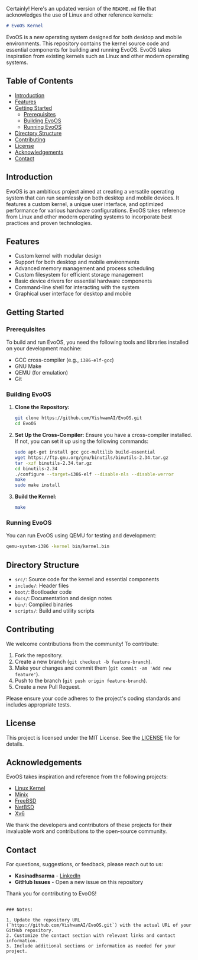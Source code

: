 Certainly! Here's an updated version of the `README.md` file that acknowledges the use of Linux and other reference kernels:

```markdown
# EvoOS Kernel
```
EvoOS is a new operating system designed for both desktop and mobile environments. This repository contains the kernel source code and essential components for building and running EvoOS. EvoOS takes inspiration from existing kernels such as Linux and other modern operating systems.

## Table of Contents

- [Introduction](#introduction)
- [Features](#features)
- [Getting Started](#getting-started)
  - [Prerequisites](#prerequisites)
  - [Building EvoOS](#building-evoos)
  - [Running EvoOS](#running-evoos)
- [Directory Structure](#directory-structure)
- [Contributing](#contributing)
- [License](#license)
- [Acknowledgements](#acknowledgements)
- [Contact](#contact)

## Introduction

EvoOS is an ambitious project aimed at creating a versatile operating system that can run seamlessly on both desktop and mobile devices. It features a custom kernel, a unique user interface, and optimized performance for various hardware configurations. EvoOS takes reference from Linux and other modern operating systems to incorporate best practices and proven technologies.

## Features

- Custom kernel with modular design
- Support for both desktop and mobile environments
- Advanced memory management and process scheduling
- Custom filesystem for efficient storage management
- Basic device drivers for essential hardware components
- Command-line shell for interacting with the system
- Graphical user interface for desktop and mobile

## Getting Started

### Prerequisites

To build and run EvoOS, you need the following tools and libraries installed on your development machine:

- GCC cross-compiler (e.g., `i386-elf-gcc`)
- GNU Make
- QEMU (for emulation)
- Git

### Building EvoOS

1. **Clone the Repository:**
    ```bash
    git clone https://github.com/VishwamAI/EvoOS.git
    cd EvoOS
    ```

2. **Set Up the Cross-Compiler:**
    Ensure you have a cross-compiler installed. If not, you can set it up using the following commands:
    ```bash
    sudo apt-get install gcc gcc-multilib build-essential
    wget https://ftp.gnu.org/gnu/binutils/binutils-2.34.tar.gz
    tar -xzf binutils-2.34.tar.gz
    cd binutils-2.34
    ./configure --target=i386-elf --disable-nls --disable-werror
    make
    sudo make install
    ```

3. **Build the Kernel:**
    ```bash
    make
    ```

### Running EvoOS

You can run EvoOS using QEMU for testing and development:

```bash
qemu-system-i386 -kernel bin/kernel.bin
```

## Directory Structure

- `src/`: Source code for the kernel and essential components
- `include/`: Header files
- `boot/`: Bootloader code
- `docs/`: Documentation and design notes
- `bin/`: Compiled binaries
- `scripts/`: Build and utility scripts

## Contributing

We welcome contributions from the community! To contribute:

1. Fork the repository.
2. Create a new branch (`git checkout -b feature-branch`).
3. Make your changes and commit them (`git commit -am 'Add new feature'`).
4. Push to the branch (`git push origin feature-branch`).
5. Create a new Pull Request.

Please ensure your code adheres to the project's coding standards and includes appropriate tests.

## License

This project is licensed under the MIT License. See the [LICENSE](LICENSE) file for details.

## Acknowledgements

EvoOS takes inspiration and reference from the following projects:

- [Linux Kernel](https://www.kernel.org)
- [Minix](http://www.minix3.org)
- [FreeBSD](https://www.freebsd.org)
- [NetBSD](https://www.netbsd.org)
- [Xv6](https://pdos.csail.mit.edu/6.828/2020/xv6.html)

We thank the developers and contributors of these projects for their invaluable work and contributions to the open-source community.

## Contact

For questions, suggestions, or feedback, please reach out to us:

- **Kasinadhsarma** - [LinkedIn](https://www.linkedin.com/in/kasinadhsarma/)
- **GitHub Issues** - Open a new issue on this repository

Thank you for contributing to EvoOS!
```

### Notes:

1. Update the repository URL (`https://github.com/VishwamAI/EvoOS.git`) with the actual URL of your GitHub repository.
2. Customize the contact section with relevant links and contact information.
3. Include additional sections or information as needed for your project.
